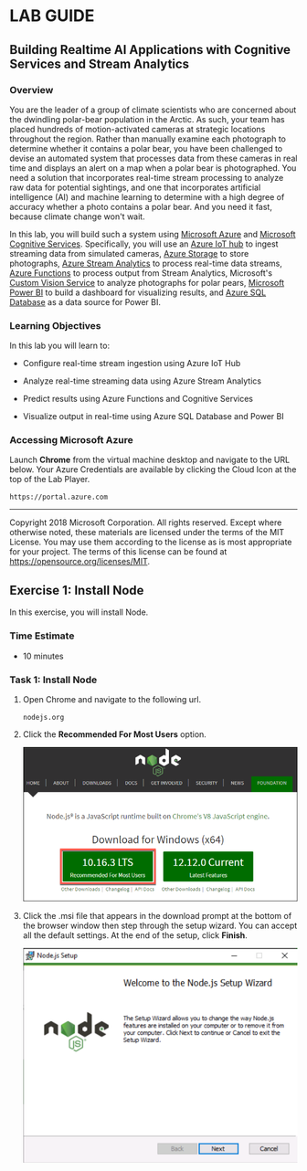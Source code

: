 # LAB GUIDE

## Building Realtime AI Applications with Cognitive Services and Stream Analytics

### Overview

You are the leader of a group of climate scientists who are concerned about the dwindling polar-bear population in the Arctic. As such, your team has placed hundreds of motion-activated cameras at strategic locations throughout the region. Rather than manually examine each photograph to determine whether it contains a polar bear, you have been challenged to devise an automated system that processes data from these cameras in real time and displays an alert on a map when a polar bear is photographed. You need a solution that incorporates real-time stream processing to analyze raw data for potential sightings, and one that incorporates artificial intelligence (AI) and machine learning to determine with a high degree of accuracy whether a photo contains a polar bear. And you need it fast, because climate change won't wait.

In this lab, you will build such a system using [Microsoft Azure](https://azure.microsoft.com/) and [Microsoft Cognitive Services](https://azure.microsoft.com/services/cognitive-services/). Specifically, you will use an [Azure IoT hub](https://azure.microsoft.com/services/iot-hub/) to ingest streaming data from simulated cameras, [Azure Storage](https://azure.microsoft.com/services/storage/?v=16.50) to store photographs, [Azure Stream Analytics](https://azure.microsoft.com/services/stream-analytics/) to process real-time data streams, [Azure Functions](https://azure.microsoft.com/services/functions/) to process output from Stream Analytics, Microsoft's [Custom Vision Service](https://azure.microsoft.com/services/cognitive-services/custom-vision-service/) to analyze photographs for polar pears, [Microsoft Power BI](https://powerbi.microsoft.com/) to build a dashboard for visualizing results, and [Azure SQL Database](https://azure.microsoft.com/services/sql-database/) as a data source for Power BI.

### Learning Objectives

In this lab you will learn to:

- Configure real-time stream ingestion using Azure IoT Hub

- Analyze real-time streaming data using Azure Stream Analytics

- Predict results using Azure Functions and Cognitive Services

- Visualize output in real-time using Azure SQL Database and Power BI

### Accessing Microsoft Azure

Launch **Chrome** from the virtual machine desktop and navigate to the URL below. Your Azure Credentials are available by clicking the Cloud Icon at the top of the Lab Player.

```
https://portal.azure.com
```

---

Copyright 2018 Microsoft Corporation. All rights reserved. Except where otherwise noted, these materials are licensed under the terms of the MIT License. You may use them according to the license as is most appropriate for your project. The terms of this license can be found at https://opensource.org/licenses/MIT.

## Exercise 1: Install Node

In this exercise, you will install Node. 

### Time Estimate

- 10 minutes

### Task 1: Install Node

1. Open Chrome and navigate to the following url. 

    ```
    nodejs.org
    ```

2. Click the **Recommended For Most Users** option. 

    ![](Images/2019-10-18-11-04-54.png)

3. Click the .msi file that appears in the download prompt at the bottom of the browser window then step through the setup wizard. You can accept all the default settings. At the end of the setup, click **Finish**. 

    ![](Images/nodesetup.png)
